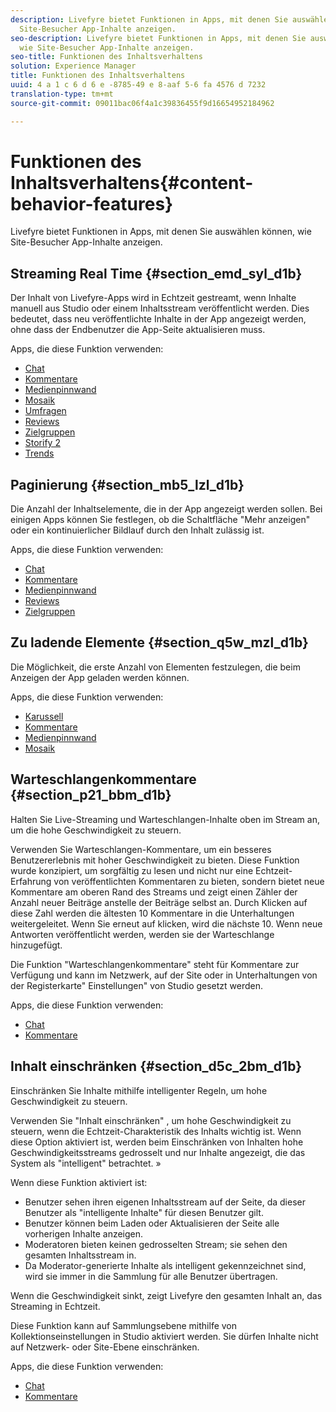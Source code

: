 ```yaml
---
description: Livefyre bietet Funktionen in Apps, mit denen Sie auswählen können, wie
  Site-Besucher App-Inhalte anzeigen.
seo-description: Livefyre bietet Funktionen in Apps, mit denen Sie auswählen können,
  wie Site-Besucher App-Inhalte anzeigen.
seo-title: Funktionen des Inhaltsverhaltens
solution: Experience Manager
title: Funktionen des Inhaltsverhaltens
uuid: 4 a 1 c 6 d 6 e -8785-49 e 8-aaf 5-6 fa 4576 d 7232
translation-type: tm+mt
source-git-commit: 09011bac06f4a1c39836455f9d16654952184962

---
```



# Funktionen des Inhaltsverhaltens{#content-behavior-features}

Livefyre bietet Funktionen in Apps, mit denen Sie auswählen können, wie Site-Besucher App-Inhalte anzeigen.

## Streaming Real Time {#section_emd_syl_d1b}

Der Inhalt von Livefyre-Apps wird in Echtzeit gestreamt, wenn Inhalte manuell aus Studio oder einem Inhaltsstream veröffentlicht werden. Dies bedeutet, dass neu veröffentlichte Inhalte in der App angezeigt werden, ohne dass der Endbenutzer die App-Seite aktualisieren muss.

Apps, die diese Funktion verwenden:

* [Chat](/help/using/c-about-apps/c-chat-app/c-chat-app.md#c_chat_app)
* [Kommentare](/help/using/c-about-apps/c-comments/c-comments.md)
* [Medienpinnwand](/help/using/c-about-apps/c-media-wall-app/c-media-wall-app.md#c_media_wall_app)
* [Mosaik](/help/using/c-about-apps/c-mosaic-app/c-mosaic-app.md#c_mosaic_app)
* [Umfragen](/help/using/c-about-apps/c-polls-app/c-polls-app.md#c_polls_app)
* [Reviews](/help/using/c-about-apps/c-reviews-app/c-reviews-app.md#c_reviews_app)
* [Zielgruppen](/help/using/c-about-apps/c-sidenotes-app/c-sidenotes-app.md#c_sidenotes_app)
* [Storify 2](/help/using/c-about-apps/c-storify2/c-storify2.md#c_storify2)
* [Trends](/help/using/c-about-apps/c-trending-app/c-trending-app.md#c_trending_app)

## Paginierung {#section_mb5_lzl_d1b}

Die Anzahl der Inhaltselemente, die in der App angezeigt werden sollen. Bei einigen Apps können Sie festlegen, ob die Schaltfläche "Mehr anzeigen" oder ein kontinuierlicher Bildlauf durch den Inhalt zulässig ist.

Apps, die diese Funktion verwenden:

* [Chat](/help/using/c-about-apps/c-chat-app/c-chat-app.md#c_chat_app)
* [Kommentare](/help/using/c-about-apps/c-comments/c-comments.md)
* [Medienpinnwand](/help/using/c-about-apps/c-media-wall-app/c-media-wall-app.md#c_media_wall_app)
* [Reviews](/help/using/c-about-apps/c-reviews-app/c-reviews-app.md#c_reviews_app)
* [Zielgruppen](/help/using/c-about-apps/c-sidenotes-app/c-sidenotes-app.md#c_sidenotes_app)

## Zu ladende Elemente {#section_q5w_mzl_d1b}

Die Möglichkeit, die erste Anzahl von Elementen festzulegen, die beim Anzeigen der App geladen werden können.

Apps, die diese Funktion verwenden:

* [Karussell](/help/using/c-about-apps/c-carousel-app/c-carousel-app.md#c_carousel_app)
* [Kommentare](/help/using/c-about-apps/c-comments/c-comments.md)
* [Medienpinnwand](/help/using/c-about-apps/c-media-wall-app/c-media-wall-app.md#c_media_wall_app)
* [Mosaik](/help/using/c-about-apps/c-mosaic-app/c-mosaic-app.md#c_mosaic_app)

## Warteschlangenkommentare {#section_p21_bbm_d1b}

Halten Sie Live-Streaming und Warteschlangen-Inhalte oben im Stream an, um die hohe Geschwindigkeit zu steuern.

Verwenden Sie Warteschlangen-Kommentare, um ein besseres Benutzererlebnis mit hoher Geschwindigkeit zu bieten. Diese Funktion wurde konzipiert, um sorgfältig zu lesen und nicht nur eine Echtzeit-Erfahrung von veröffentlichten Kommentaren zu bieten, sondern bietet neue Kommentare am oberen Rand des Streams und zeigt einen Zähler der Anzahl neuer Beiträge anstelle der Beiträge selbst an. Durch Klicken auf diese Zahl werden die ältesten 10 Kommentare in die Unterhaltungen weitergeleitet. Wenn Sie erneut auf klicken, wird die nächste 10. Wenn neue Antworten veröffentlicht werden, werden sie der Warteschlange hinzugefügt.

Die Funktion "Warteschlangenkommentare" steht für Kommentare zur Verfügung und kann im Netzwerk, auf der Site oder in Unterhaltungen von der Registerkarte" Einstellungen" von Studio gesetzt werden.

Apps, die diese Funktion verwenden:

* [Chat](/help/using/c-about-apps/c-chat-app/c-chat-app.md#c_chat_app)
* [Kommentare](/help/using/c-about-apps/c-comments/c-comments.md)

## Inhalt einschränken {#section_d5c_2bm_d1b}

Einschränken Sie Inhalte mithilfe intelligenter Regeln, um hohe Geschwindigkeit zu steuern.

Verwenden Sie "Inhalt einschränken" , um hohe Geschwindigkeit zu steuern, wenn die Echtzeit-Charakteristik des Inhalts wichtig ist. Wenn diese Option aktiviert ist, werden beim Einschränken von Inhalten hohe Geschwindigkeitsstreams gedrosselt und nur Inhalte angezeigt, die das System als "intelligent" betrachtet. »

Wenn diese Funktion aktiviert ist:

* Benutzer sehen ihren eigenen Inhaltsstream auf der Seite, da dieser Benutzer als "intelligente Inhalte" für diesen Benutzer gilt.
* Benutzer können beim Laden oder Aktualisieren der Seite alle vorherigen Inhalte anzeigen.
* Moderatoren bieten keinen gedrosselten Stream; sie sehen den gesamten Inhaltsstream in.
* Da Moderator-generierte Inhalte als intelligent gekennzeichnet sind, wird sie immer in die Sammlung für alle Benutzer übertragen.

Wenn die Geschwindigkeit sinkt, zeigt Livefyre den gesamten Inhalt an, das Streaming in Echtzeit.

Diese Funktion kann auf Sammlungsebene mithilfe von Kollektionseinstellungen in Studio aktiviert werden. Sie dürfen Inhalte nicht auf Netzwerk- oder Site-Ebene einschränken.

Apps, die diese Funktion verwenden:

* [Chat](/help/using/c-about-apps/c-chat-app/c-chat-app.md#c_chat_app)
* [Kommentare](/help/using/c-about-apps/c-comments/c-comments.md)

